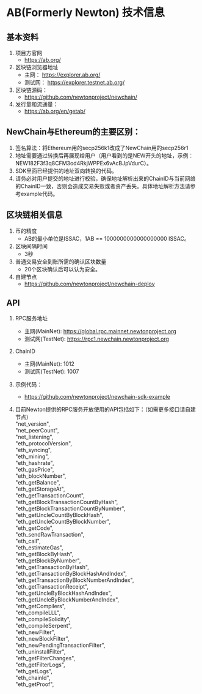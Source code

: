 # AB(Formerly Newton) 技术信息

## 基本资料
1. 项目方官网
    - https://ab.org/
2. 区块链浏览器地址
    - 主网： https://explorer.ab.org/
    - 测试网： https://explorer.testnet.ab.org/
3. 区块链源码：
    - https://github.com/newtonproject/newchain/
5. 发行量和流通量：
    - https://ab.org/en/getab/

## NewChain与Ethereum的主要区别：
  1. 签名算法：将Ethereum用的secp256k1改成了NewChain用的secp256r1
  2. 地址需要通过转换后再展现给用户（用户看到的是NEW开头的地址，示例：NEW182F3f3q8CFM3od4RkjWPPEx6vAcBJpVdurC）。
  3. SDK里面已经提供的地址双向转换的代码。
  4. 请务必对用户提交的地址进行校验，确保地址解析出来的ChainID与当前网络的ChainID一致，否则会造成交易失败或者资产丢失。具体地址解析方法请参考example代码。


## 区块链相关信息
1. 币的精度
    - AB的最小单位是ISSAC，1AB == 1000000000000000000 ISSAC。
2. 区块间隔时间
    - 3秒
3. 普通交易安全到账所需的确认区块数量
    - 20个区块确认后可以认为安全。
4. 自建节点
    - https://github.com/newtonproject/newchain-deploy

## API 

1. RPC服务地址
    - 主网(MainNet): https://global.rpc.mainnet.newtonproject.org
    - 测试网(TestNet): https://rpc1.newchain.newtonproject.org

2. ChainID
    - 主网(MainNet): 1012
    - 测试网(TestNet): 1007

3. 示例代码：
    - https://github.com/newtonproject/newchain-sdk-example

4. 目前Newton提供的RPC服务开放使用的API包括如下：（如需更多接口请自建节点）  
    "net_version",  
    "net_peerCount",  
    "net_listening",  
    "eth_protocolVersion",   
    "eth_syncing",  
    "eth_mining",  
    "eth_hashrate",  
    "eth_gasPrice",  
    "eth_blockNumber",  
    "eth_getBalance",  
    "eth_getStorageAt",  
    "eth_getTransactionCount",  
    "eth_getBlockTransactionCountByHash",  
    "eth_getBlockTransactionCountByNumber",  
    "eth_getUncleCountByBlockHash",  
    "eth_getUncleCountByBlockNumber",  
    "eth_getCode",  
    "eth_sendRawTransaction",  
    "eth_call",  
    "eth_estimateGas",  
    "eth_getBlockByHash",  
    "eth_getBlockByNumber",  
    "eth_getTransactionByHash",  
    "eth_getTransactionByBlockHashAndIndex",  
    "eth_getTransactionByBlockNumberAndIndex",  
    "eth_getTransactionReceipt",  
    "eth_getUncleByBlockHashAndIndex",  
    "eth_getUncleByBlockNumberAndIndex",  
    "eth_getCompilers",  
    "eth_compileLLL",  
    "eth_compileSolidity",  
    "eth_compileSerpent",  
    "eth_newFilter",  
    "eth_newBlockFilter",  
    "eth_newPendingTransactionFilter",  
    "eth_uninstallFilter",  
    "eth_getFilterChanges",  
    "eth_getFilterLogs",  
    "eth_getLogs",  
    "eth_chainId",  
    "eth_getProof",  
 

